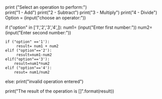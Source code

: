print ("Select an operation to perform:")                                                                     
print("1 - Add")
print("2 - Subtract")
print("3 - Multiply")
print("4 - Divide")
Option = (input("choose an operator:"))

if ("option" in ['1','2','3','4',]):
    num1= (input("Enter first number:"))
    num2= (input("Enter second number:"))

    if ("option" =='1'):
         result= num1 + num2
    elif ("option"=='2'):
         result=num1-num2
    elif("option"=='3'):
        result=num1*num2
    elif ("option"=='4'):
        resut= num1/num2

else:
    print("invalid operation entered")

print("The result of the operation is []".format(result))
